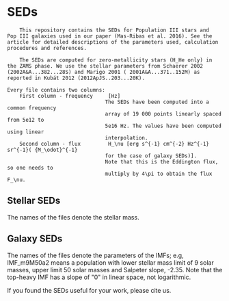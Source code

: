 # SEDs
		This repository contains the SEDs for Population III stars and 
	Pop III galaxies used in our paper (Mas-Ribas et al. 2016). See the 
	article for detailed descriptions of the parameters used, calculation 
	procedures and references. 

		The SEDs are computed for zero-metallicity stars (H_He only) in 
	the ZAMS phase. We use the stellar parameters from Schaerer 2002 
	(2002A&A...382...28S) and Marigo 2001 ( 2001A&A...371..152M) as 
	reported in Kubát 2012 (2012ApJS..203...20K). 

	Every file contains two columns:
		First column - frequency     [Hz]
									The SEDs have been computed into a common frequency 
									array of 19 000 points linearly spaced from 5e12 to 
									5e16 Hz. The values have been computed using linear 
									interpolation.
		Second column - flux         H_\nu [erg s^{-1} cm^{-2} Hz^{-1} sr^{-1}( {M_\odot}^{-1}
									for the case of galaxy SEDs)].
									Note that this is the Eddington flux, so one needs to 
									multiply by 4\pi to obtain the flux F_\nu.

## Stellar SEDs
The names of the files denote the stellar mass.

## Galaxy SEDs
The names of the files denote the parameters of the IMFs; e.g, IMF_m9M50a2 means a population with lower stellar mass
limit of 9 solar masses, upper limit 50 solar masses and Salpeter slope, -2.35. Note that the top-heavy IMF has a 
slope of "0" in linear space, not logarithmic.

If you found the SEDs useful for your work, please cite us.






